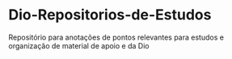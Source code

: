 # Dio-Repositorios-de-Estudos
Repositório para anotações de pontos relevantes para estudos e organização de material de apoio e da Dio
